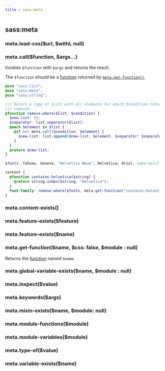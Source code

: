 ```yaml
---
title : sass:meta
---
```




## sass:meta

### meta.load-css($url, $withL null)



### meta.call($function, $args...)

Invokes `$function` with `$args` and returns the result.

The `$function` should be a [function](https://sass-lang.com/documentation/values/functions) returned by [`meta.get-function()`](https://sass-lang.com/documentation/modules/meta#get-function).



```scss
@use "sass:list";
@use "sass:meta";
@use "sass:string";

/// Return a copy of $list with all elements for which $condition returns `true`
/// removed.
@function remove-where($list, $condition) {
  $new-list: ();
  $separator: list.separator($list);
  @each $element in $list {
    @if not meta.call($condition, $element) {
      $new-list: list.append($new-list, $element, $separator: $separator);
    }
  }
  @return $new-list;
}

$fonts: Tahoma, Geneva, "Helvetica Neue", Helvetica, Arial, sans-serif;

content {
  @function contains-helvetica($string) {
    @return string.index($string, "Helvetica");
  }
  font-family: remove-where($fonts, meta.get-function("contains-helvetica"));
}
```





### meta.content-exists()



### meta.feature-exists($feature)



### meta.feature-exists($name)



### meta.get-function($name, $css: false, $module : null)

Returns the [function](https://sass-lang.com/documentation/values/functions) named `$name`.



### meta.global-variable-exists($name, $module : null)



### meta.inspect($value)



### meta.keywords($args)



### meta.mixin-exists($name, $module: null)



### meta.module-functions($module)



### meta.module-variables($module)



### meta.type-of($value)



### meta.variable-exists($name)


